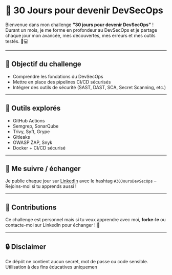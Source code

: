 # 🚀 30 Jours pour devenir DevSecOps 

Bienvenue dans mon challenge **"30 jours pour devenir DevSecOps"** !  
Durant un mois, je me forme en profondeur au DevSecOps et je partage chaque jour mon avancée, mes découvertes, mes erreurs et mes outils testés. 🔐💻

---

## 🎯 Objectif du challenge
- Comprendre les fondations du DevSecOps
- Mettre en place des pipelines CI/CD sécurisés
- Intégrer des outils de sécurité (SAST, DAST, SCA, Secret Scanning, etc.)


---



## 🧰 Outils explorés
- GitHub Actions
- Semgrep, SonarQube
- Trivy, Syft, Grype
- Gitleaks
- OWASP ZAP, Snyk
- Docker + CI/CD sécurisé

---

## 📣 Me suivre / échanger
Je publie chaque jour sur [LinkedIn](https://www.linkedin.com/in/lise-eloundou-61352b213/) avec le hashtag `#30JoursDevSecOps` – Rejoins-moi si tu apprends aussi !

---

## 🤝 Contributions
Ce challenge est personnel mais si tu veux apprendre avec moi, **forke-le** ou contacte-moi sur LinkedIn pour échanger ! 💬

---

## 🔒 Disclaimer
Ce dépôt ne contient aucun secret, mot de passe ou code sensible. Utilisation à des fins éducatives uniquemen
